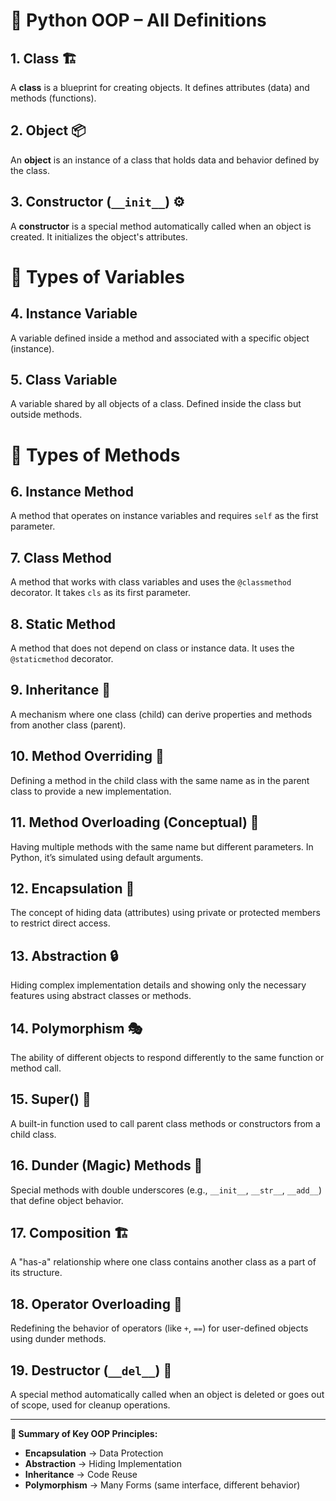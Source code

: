 # 🧠 Python OOP – All Definitions

## 1. Class 🏗️
A **class** is a blueprint for creating objects. It defines attributes (data) and methods (functions).

## 2. Object 📦
An **object** is an instance of a class that holds data and behavior defined by the class.

## 3. Constructor (`__init__`)  ⚙️
A **constructor** is a special method automatically called when an object is created. It initializes the object's attributes.

# 🧩 Types of Variables

##  4. Instance Variable
A variable defined inside a method and associated with a specific object (instance).

## 5. Class Variable
A variable shared by all objects of a class. Defined inside the class but outside methods.

# 🧱 Types of Methods

## 6. Instance Method
A method that operates on instance variables and requires `self` as the first parameter.

## 7. Class Method
A method that works with class variables and uses the `@classmethod` decorator. It takes `cls` as its first parameter.

## 8. Static Method
A method that does not depend on class or instance data. It uses the `@staticmethod` decorator.

## 9. Inheritance 🧬
A mechanism where one class (child) can derive properties and methods from another class (parent).

## 10. Method Overriding 🔁
Defining a method in the child class with the same name as in the parent class to provide a new implementation.

## 11. Method Overloading (Conceptual) 🔄
Having multiple methods with the same name but different parameters. In Python, it’s simulated using default arguments.

## 12. Encapsulation 💊
The concept of hiding data (attributes) using private or protected members to restrict direct access.

## 13. Abstraction 🔒
Hiding complex implementation details and showing only the necessary features using abstract classes or methods.

## 14. Polymorphism 🎭
The ability of different objects to respond differently to the same function or method call.

## 15. Super() 🧱
A built-in function used to call parent class methods or constructors from a child class.

## 16. Dunder (Magic) Methods 🧩
Special methods with double underscores (e.g., `__init__`, `__str__`, `__add__`) that define object behavior.

## 17. Composition 🏗️
A "has-a" relationship where one class contains another class as a part of its structure.

## 18. Operator Overloading 🧮
Redefining the behavior of operators (like `+`, `==`) for user-defined objects using dunder methods.

## 19. Destructor (`__del__`) 🚧
A special method automatically called when an object is deleted or goes out of scope, used for cleanup operations.

---

**🧱 Summary of Key OOP Principles:**  
- **Encapsulation** → Data Protection  
- **Abstraction** → Hiding Implementation  
- **Inheritance** → Code Reuse  
- **Polymorphism** → Many Forms (same interface, different behavior)
